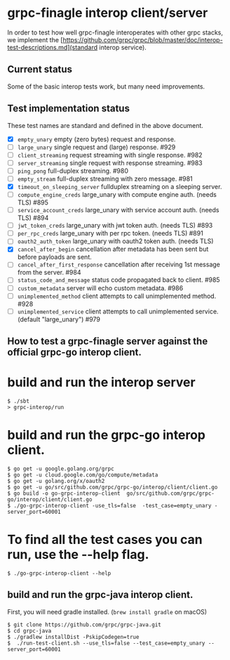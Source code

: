 grpc-finagle interop client/server
===============================

In order to test how well grpc-finagle interoperates with other grpc stacks, we
implement the [https://github.com/grpc/grpc/blob/master/doc/interop-test-descriptions.md](standard interop service).

## Current status

Some of the basic interop tests work, but many need improvements.

## Test implementation status

These test names are standard and defined in the above document.

- [x] `empty_unary` empty (zero bytes) request and response.
- [ ] `large_unary` single request and (large) response. #929
- [ ] `client_streaming` request streaming with single response. #982
- [ ] `server_streaming` single request with response streaming. #983
- [ ] `ping_pong` full-duplex streaming. #980
- [ ] `empty_stream` full-duplex streaming with zero message. #981
- [x] `timeout_on_sleeping_server` fullduplex streaming on a sleeping server.
- [ ] `compute_engine_creds` large_unary with compute engine auth. (needs TLS) #895
- [ ] `service_account_creds` large_unary with service account auth. (needs TLS) #894
- [ ] `jwt_token_creds` large_unary with jwt token auth. (needs TLS) #893
- [ ] `per_rpc_creds` large_unary with per rpc token. (needs TLS) #891
- [ ] `oauth2_auth_token` large_unary with oauth2 token auth. (needs TLS)
- [x] `cancel_after_begin` cancellation after metadata has been sent but before payloads are sent.
- [ ] `cancel_after_first_response` cancellation after receiving 1st message from the server. #984
- [ ] `status_code_and_message` status code propagated back to client. #985
- [ ] `custom_metadata` server will echo custom metadata. #986
- [ ] `unimplemented_method` client attempts to call unimplemented method. #928
- [ ] `unimplemented_service` client attempts to call unimplemented service. (default "large_unary") #979

## How to test a grpc-finagle server against the official grpc-go interop client.
# build and run the interop server
```
$ ./sbt
> grpc-interop/run
```

# build and run the grpc-go interop client.
```
$ go get -u google.golang.org/grpc
$ go get -u cloud.google.com/go/compute/metadata
$ go get -u golang.org/x/oauth2
$ go get -u go/src/github.com/grpc/grpc-go/interop/client/client.go
$ go build -o go-grpc-interop-client  go/src/github.com/grpc/grpc-go/interop/client/client.go
$ ./go-grpc-interop-client -use_tls=false  -test_case=empty_unary -server_port=60001
```

# To find all the test cases you can run, use the --help flag.
`$ ./go-grpc-interop-client --help`

## build and run the grpc-java interop client.
First, you will need gradle installed. (`brew install gradle` on macOS)
```
$ git clone https://github.com/grpc/grpc-java.git
$ cd grpc-java
$ ./gradlew installDist -PskipCodegen=true
$  ./run-test-client.sh --use_tls=false --test_case=empty_unary --server_port=60001
```